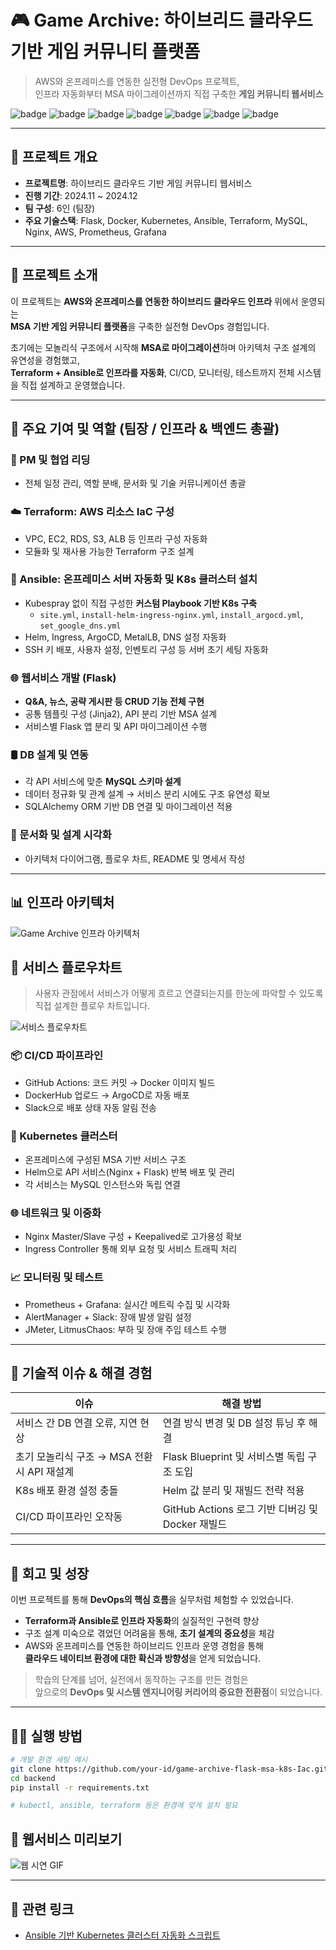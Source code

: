 # 🎮 Game Archive: 하이브리드 클라우드 기반 게임 커뮤니티 플랫폼

> AWS와 온프레미스를 연동한 실전형 DevOps 프로젝트,  
> 인프라 자동화부터 MSA 마이그레이션까지 직접 구축한 **게임 커뮤니티 웹서비스**

![badge](https://img.shields.io/badge/Platform-Hybrid_Cloud-orange)
![badge](https://img.shields.io/badge/Infra-AWS_+_OnPrem-lightgrey)
![badge](https://img.shields.io/badge/Automation-Terraform_·_Ansible-blue)
![badge](https://img.shields.io/badge/Backend-Flask-%23000000)
![badge](https://img.shields.io/badge/Orchestration-Kubernetes-%23326CE5)
![badge](https://img.shields.io/badge/CI/CD-GitHub_Actions_·_ArgoCD-green)
![badge](https://img.shields.io/badge/Monitoring-Prometheus_·_Grafana-red)

---

## 🧾 프로젝트 개요

- **프로젝트명**: 하이브리드 클라우드 기반 게임 커뮤니티 웹서비스  
- **진행 기간**: 2024.11 ~ 2024.12  
- **팀 구성**: 6인 (팀장)  
- **주요 기술스택**: Flask, Docker, Kubernetes, Ansible, Terraform, MySQL, Nginx, AWS, Prometheus, Grafana  

---

## 🧩 프로젝트 소개

이 프로젝트는 **AWS와 온프레미스를 연동한 하이브리드 클라우드 인프라** 위에서 운영되는  
**MSA 기반 게임 커뮤니티 플랫폼**을 구축한 실전형 DevOps 경험입니다.

초기에는 모놀리식 구조에서 시작해 **MSA로 마이그레이션**하며 아키텍처 구조 설계의 유연성을 경험했고,  
**Terraform + Ansible로 인프라를 자동화**, CI/CD, 모니터링, 테스트까지 전체 시스템을 직접 설계하고 운영했습니다.

---

## 🧰 주요 기여 및 역할 (팀장 / 인프라 & 백엔드 총괄)

### 🎯 PM 및 협업 리딩
- 전체 일정 관리, 역할 분배, 문서화 및 기술 커뮤니케이션 총괄

### ☁️ Terraform: AWS 리소스 IaC 구성
- VPC, EC2, RDS, S3, ALB 등 인프라 구성 자동화
- 모듈화 및 재사용 가능한 Terraform 구조 설계

### 🔧 Ansible: 온프레미스 서버 자동화 및 K8s 클러스터 설치
- Kubespray 없이 직접 구성한 **커스텀 Playbook 기반 K8s 구축**
    - `site.yml`, `install-helm-ingress-nginx.yml`, `install_argocd.yml`, `set_google_dns.yml`
- Helm, Ingress, ArgoCD, MetalLB, DNS 설정 자동화
- SSH 키 배포, 사용자 설정, 인벤토리 구성 등 서버 초기 세팅 자동화

### 🌐 웹서비스 개발 (Flask)
- **Q&A, 뉴스, 공략 게시판 등 CRUD 기능 전체 구현**
- 공통 템플릿 구성 (Jinja2), API 분리 기반 MSA 설계
- 서비스별 Flask 앱 분리 및 API 마이그레이션 수행

### 🛢️ DB 설계 및 연동
- 각 API 서비스에 맞춘 **MySQL 스키마 설계**
- 데이터 정규화 및 관계 설계 → 서비스 분리 시에도 구조 유연성 확보
- SQLAlchemy ORM 기반 DB 연결 및 마이그레이션 적용

### 📄 문서화 및 설계 시각화
- 아키텍처 다이어그램, 플로우 차트, README 및 명세서 작성

---

## 📊 인프라 아키텍처

![Game Archive 인프라 아키텍처](https://i.postimg.cc/d368skK5/team-archive-infrastructure-architecture.png)

## 🔄 서비스 플로우차트

> 사용자 관점에서 서비스가 어떻게 흐르고 연결되는지를 한눈에 파악할 수 있도록 직접 설계한 플로우 차트입니다.

![서비스 플로우차트](https://i.postimg.cc/qvS2vH9H/Team3-Flow-Chart-drawio-1.png)

### 📦 CI/CD 파이프라인
- GitHub Actions: 코드 커밋 → Docker 이미지 빌드
- DockerHub 업로드 → ArgoCD로 자동 배포
- Slack으로 배포 상태 자동 알림 전송

### 🧩 Kubernetes 클러스터
- 온프레미스에 구성된 MSA 기반 서비스 구조
- Helm으로 API 서비스(Nginx + Flask) 반복 배포 및 관리
- 각 서비스는 MySQL 인스턴스와 독립 연결

### 🌐 네트워크 및 이중화
- Nginx Master/Slave 구성 + Keepalived로 고가용성 확보
- Ingress Controller 통해 외부 요청 및 서비스 트래픽 처리

### 📈 모니터링 및 테스트
- Prometheus + Grafana: 실시간 메트릭 수집 및 시각화
- AlertManager + Slack: 장애 발생 알림 설정
- JMeter, LitmusChaos: 부하 및 장애 주입 테스트 수행

---

## 🚧 기술적 이슈 & 해결 경험

| 이슈 | 해결 방법 |
|------|-----------|
| 서비스 간 DB 연결 오류, 지연 현상 | 연결 방식 변경 및 DB 설정 튜닝 후 해결 |
| 초기 모놀리식 구조 → MSA 전환 시 API 재설계 | Flask Blueprint 및 서비스별 독립 구조 도입 |
| K8s 배포 환경 설정 충돌 | Helm 값 분리 및 재빌드 전략 적용 |
| CI/CD 파이프라인 오작동 | GitHub Actions 로그 기반 디버깅 및 Docker 재빌드 |

---

## 🌱 회고 및 성장

이번 프로젝트를 통해 **DevOps의 핵심 흐름**을 실무처럼 체험할 수 있었습니다.

- **Terraform과 Ansible로 인프라 자동화**의 실질적인 구현력 향상
- 구조 설계 미숙으로 겪었던 어려움을 통해, **초기 설계의 중요성**을 체감
- AWS와 온프레미스를 연동한 하이브리드 인프라 운영 경험을 통해  
  **클라우드 네이티브 환경에 대한 확신과 방향성**을 얻게 되었습니다.

> 학습의 단계를 넘어, 실전에서 동작하는 구조를 만든 경험은  
> 앞으로의 **DevOps 및 시스템 엔지니어링 커리어의 중요한 전환점**이 되었습니다.

---

## 🧑‍💻 실행 방법

```bash
# 개발 환경 세팅 예시
git clone https://github.com/your-id/game-archive-flask-msa-k8s-Iac.git
cd backend
pip install -r requirements.txt

# kubectl, ansible, terraform 등은 환경에 맞게 설치 필요
```

## 🎥 웹서비스 미리보기

![웹 시연 GIF](https://media4.giphy.com/media/v1.Y2lkPTc5MGI3NjExM2tyNXJmbTF4b2EwNW51Nm0wd3czb3VlcXo5cXR6ZHExM2ZpdXVkdSZlcD12MV9pbnRlcm5hbF9naWZfYnlfaWQmY3Q9Zw/QtcCBK3xO8qMwJ8tVu/giphy.gif)


---
## 🔗 관련 링크

- [Ansible 기반 Kubernetes 클러스터 자동화 스크립트](https://github.com/yurimheo/ansible-k8s-cluster)

